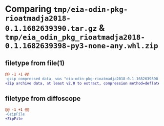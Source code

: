 # Comparing `tmp/eia-odin-pkg-rioatmadja2018-0.1.1682639390.tar.gz` & `tmp/eia_odin_pkg_rioatmadja2018-0.1.1682639398-py3-none-any.whl.zip`

## filetype from file(1)

```diff
@@ -1 +1 @@
-gzip compressed data, was "eia-odin-pkg-rioatmadja2018-0.1.1682639390.tar", last modified: Thu Apr 27 23:49:50 2023, max compression
+Zip archive data, at least v2.0 to extract, compression method=deflate
```

## filetype from diffoscope

```diff
@@ -1 +1 @@
-GzipFile
+ZipFile
```

